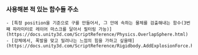 ### 사용해본 적 있는 함수들 주소

    - [특정 position을 기준으로 구를 만들어서, 그 안에 속하는 물체를 검출해내는 함수(3번째 파라미터로 레이어 마스크를 달아서 필터링 가능)](https://docs.unity3d.com/ScriptReference/Physics.OverlapSphere.html)
    - [강체에서, 폭발을 맞고 밀려나는 느낌의 힘을 가하고 싶을때](https://docs.unity3d.com/ScriptReference/Rigidbody.AddExplosionForce.html)
